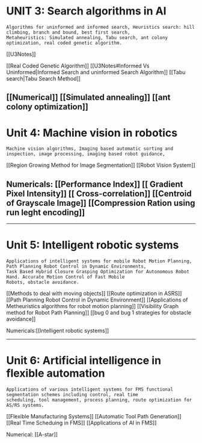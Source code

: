 # UNIT 3: Search algorithms in AI
	Algorithms for uninformed and informed search, Heuristics search: hill climbing, branch and bound, best first search,
	Metaheuristics: Simulated annealing, Tabu search, ant colony optimization, real coded genetic algorithm.

[[U3Notes]]

[[Real Coded Genetic Algorithm]]
[[U3Notes#Informed Vs Uninformed|Informed Search and uninformed Search Algorithm]]
[[Tabu search|Tabu Search Method]]

[[Numerical]] 
	[[Simulated annealing]]
	[[ant colony optimization]]
----------

# Unit 4: Machine vision in robotics
	Machine vision algorithms, Imaging based automatic sorting and inspection, image processing, imaging based robot guidance,

[[Region Growing Method for Image Segmentation]]
[[Robot Vision System]]

Numericals:
	 [[Performance Index]]
	[[ Gradient Pixel Intensity]]
	[[ Cross-correlation]]
	[[Centroid of Grayscale Image]]
	[[Compression Ration using run leght encoding]]
-

----------

# Unit 5: Intelligent robotic systems 
	Applications of intelligent systems for mobile Robot Motion Planning, Path Planning Robot Control in Dynamic Environments,
	Task Based Hybrid Closure Grasping Optimization for Autonomous Robot Hand. Accurate Motion Control of Fast Mobile
	Robots, obstacle avoidance.

[[Methods to deal with moving objects]]
[[Route optimization in ASRS]]
[[Path Planning Robot Control in Dynamic Environment]]
[[Applications of Metheuristics algorithms for robot motion planning]]
[[Visibility Graph method for Robot Path Planning]]
[[bug 0 and bug 1 strategies for obstacle avoidance]]


Numericals:[[Intelligent robotic systems]]


-------

# Unit 6: Artificial intelligence in flexible automation 
	Applications of various intelligent systems for FMS functional segmentation schemes including control, real time
	scheduling, tool management, process planning, route optimization for AS/RS systems.


[[Flexible Manufacturing Systems]]
[[Automatic Tool Path Generation]]
[[Real Time Scheduing in FMS]]
[[Applications of AI in FMS]]

Numerical: [[A-star]]

